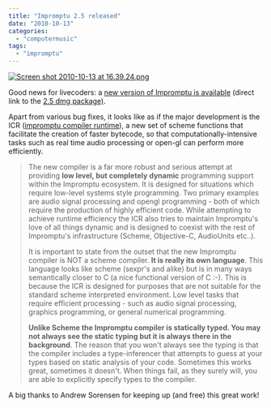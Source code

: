 ```yaml
---
title: "Impromptu 2.5 released"
date: "2010-10-13"
categories: 
  - "computermusic"
tags: 
  - "impromptu"
---
```


[![Screen shot 2010-10-13 at 16.39.24.png](/media/static/blog_img/Screen-shot-2010-10-13-at-16.39.24.png)](http://www.michelepasin.org/blog/wp-content/uploads/2010/10/Screen-shot-2010-10-13-at-16.39.24.png)

Good news for livecoders: a [new version of Impromptu is available](http://impromptu.moso.com.au/downloads.html) (direct link to the [2.5 dmg package)](http://impromptu.moso.com.au/extras/impromptu_2.5.dmg).

Apart from various bug fixes, it looks like as if the major development is the ICR ([impromptu compiler runtime](http://impromptu.moso.com.au/extras/ICR.html)), a new set of scheme functions that facilitate the creation of faster bytecode, so that computationally-intensive tasks such as real time audio processing or open-gl can perform more efficiently.

> The new compiler is a far more robust and serious attempt at providing **low level, but completely dynamic** programming support within the Impromptu ecosystem. It is designed for situations which require low-level systems style programming. Two primary examples are audio signal processing and opengl programming - both of which require the production of highly efficient code. While attempting to achieve runtime efficiency the ICR also tries to maintain Impromptu's love of all things dynamic and is designed to coexist with the rest of Impromptu's infrastructure (Scheme, Objective-C, AudioUnits etc..).
> 
> It is important to state from the outset that the new Impromptu compiler is NOT a scheme compiler. **It is really its own language**. This language looks like scheme (sexpr's and alike) but is in many ways semantically closer to C (a nice functional version of C :-). This is because the ICR is designed for purposes that are not suitable for the standard scheme interpreted environment. Low level tasks that require efficient processing - such as audio signal processing, graphics programming, or general numerical programming.
> 
> **Unlike Scheme the Impromptu compiler is statically typed. You may not always see the static typing but it is always there in the background**. The reason that you won't always see the typing is that the compiler includes a type-inferencer that attempts to guess at your types based on static analysis of your code. Sometimes this works great, sometimes it doesn't. When things fail, as they surely will, you are able to explicitly specify types to the compiler.

A big thanks to Andrew Sorensen for keeping up (and free) this great work!
